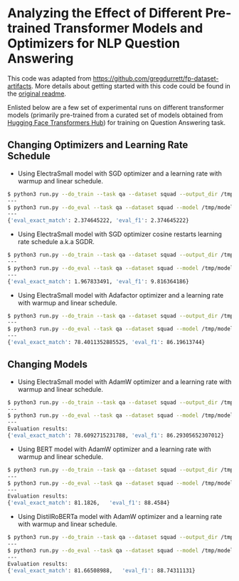 # Analyzing the Effect of Different Pre-trained Transformer Models and Optimizers for NLP Question Answering

This code was adapted from https://github.com/gregdurrett/fp-dataset-artifacts. More details about getting started with this code could be found in the [original readme](./old_README.md).

Enlisted below are a few set of experimental runs on different transformer models (primarily pre-trained from a curated set of models obtained from [Hugging Face Transformers Hub](https://huggingface.co/models)) for training on Question Answering task.

## Changing Optimizers and Learning Rate Schedule
- Using ElectraSmall model with SGD optimizer and a learning rate with warmup and linear schedule.
```bash
$ python3 run.py --do_train --task qa --dataset squad --output_dir /tmp/model1 --optim sgd
---
$ python3 run.py --do_eval --task qa --dataset squad --model /tmp/model1 --output_dir /tmp/model_eval
---
{'eval_exact_match': 2.374645222, 'eval_f1': 2.374645222}
```

- Using ElectraSmall model with SGD optimizer cosine restarts learning rate schedule a.k.a SGDR.
```bash
$ python3 run.py --do_train --task qa --dataset squad --output_dir /tmp/model1 --optim sgd --lr_scheduler_type cosine_with_restarts
---
$ python3 run.py --do_eval --task qa --dataset squad --model /tmp/model1 --output_dir /tmp/model_eval
---
{'eval_exact_match': 1.967833491, 'eval_f1': 9.816364186}
```


- Using ElectraSmall model with Adafactor optimizer and a learning rate with warmup and linear schedule.
```bash
$ python3 run.py --do_train --task qa --dataset squad --output_dir /tmp/model1 --optim adafactor
---
$ python3 run.py --do_eval --task qa --dataset squad --model /tmp/model1 --output_dir /tmp/model_eval
---
{'eval_exact_match': 78.4011352885525, 'eval_f1': 86.19613744}
```

## Changing Models

- Using ElectraSmall model with AdamW optimizer and a learning rate with warmup and linear schedule.
```bash
$ python3 run.py --do_train --task qa --dataset squad --output_dir /tmp/model --model google/electra-small-discriminator
---
$ python3 run.py --do_eval --task qa --dataset squad --model /tmp/model --output_dir /tmp/eval
---
Evaluation results:
{'eval_exact_match': 78.6092715231788, 'eval_f1': 86.29305652307012}
```

- Using BERT model with AdamW optimizer and a learning rate with warmup and linear schedule.
```bash
$ python3 run.py --do_train --task qa --dataset squad --output_dir /tmp/model --model bert-base-uncased
---
$ python3 run.py --do_eval --task qa --dataset squad --model /tmp/model --output_dir /tmp/eval
---
Evaluation results:
{'eval_exact_match': 81.1826,	'eval_f1': 88.4584}
```

- Using  DistilRoBERTa model with AdamW optimizer and a learning rate with warmup and linear schedule.
```bash
$ python3 run.py --do_train --task qa --dataset squad --output_dir /tmp/model --model distilroberta-base
---
$ python3 run.py --do_eval --task qa --dataset squad --model /tmp/model --output_dir /tmp/eval
---
Evaluation results:
{'eval_exact_match': 81.66508988,	'eval_f1': 88.74311131}
```
